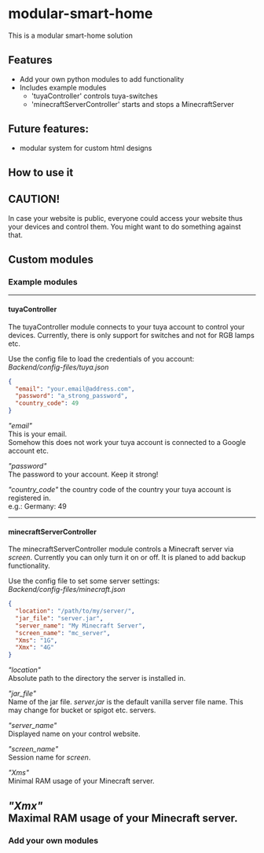 # modular-smart-home

This is a modular smart-home solution


## Features
* Add your own python modules to add functionality
* Includes example modules
  - 'tuyaController' controls tuya-switches
  - 'minecraftServerController' starts and stops a MinecraftServer

## Future features:
* modular system for custom html designs

## How to use it


## **CAUTION!**
In case your website is public, everyone could access your website thus your devices and control them.
You might want to do something against that.  


## Custom modules
### Example modules
___
#### tuyaController
The tuyaController module connects to your tuya account to control your devices. Currently, there is only support
for switches and not for RGB lamps etc.

Use the config file to load the credentials of you account:  
_Backend/config-files/tuya.json_
```JSON
{
  "email": "your.email@address.com",
  "password": "a_strong_password",
  "country_code": 49
}
```
_"email"_  
This is your email.  
Somehow this does not work your tuya account is connected to a Google account etc.

_"password"_  
The password to your account. Keep it strong!

_"country_code"_
the country code of the country your tuya account is registered in.  
e.g.: Germany: 49

___
#### minecraftServerController
The minecraftServerController module controls a Minecraft server via _screen_. Currently you can only turn it on or off.
It is planed to add backup functionality.

Use the config file to set some server settings:  
_Backend/config-files/minecraft.json_
```JSON
{
  "location": "/path/to/my/server/",
  "jar_file": "server.jar",
  "server_name": "My Minecraft Server",
  "screen_name": "mc_server",
  "Xms": "1G",
  "Xmx": "4G"
}
```
_"location"_  
Absolute path to the directory the server is installed in.

_"jar_file"_  
Name of the jar file. _server.jar_ is the default vanilla server file name. This may change for bucket or spigot etc.
servers.

_"server_name"_  
Displayed name on your control website.

_"screen_name"_  
Session name for _screen_.

_"Xms"_  
Minimal RAM usage of your Minecraft server.

_"Xmx"_  
Maximal RAM usage of your Minecraft server.
---
### Add your own modules
